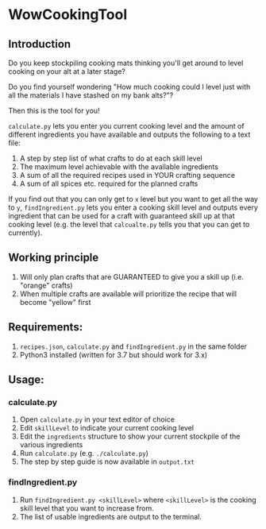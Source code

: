 # WowCookingTool

## Introduction
Do you keep stockpiling cooking mats thinking you'll get around to level cooking on your alt at a later stage?

Do you find yourself wondering "How much cooking could I level just with all the materials I have stashed on my bank alts?"?

Then this is the tool for you!

`calculate.py` lets you enter you current cooking level and the amount of different ingredients you have available and outputs the following to a text file:
1. A step by step list of what crafts to do at each skill level
2. The maximum level achievable with the available ingredients
3. A sum of all the required recipes used in YOUR crafting sequence
4. A sum of all spices etc. required for the planned crafts

If you find out that you can only get to `x` level but you want to get all the way to `y`, `findIngredient.py` lets you enter a cooking skill level and outputs every ingredient that can be used for a craft with guaranteed skill up at that cooking level (e.g. the level that `calcualte.py` tells you that you can get to currently).

## Working principle
1. Will only plan crafts that are GUARANTEED to give you a skill up (i.e. "orange" crafts)
2. When multiple crafts are available will prioritize the recipe that will become "yellow" first

## Requirements:
1. `recipes.json`, `calculate.py` and `findIngredient.py` in the same folder
2. Python3 installed (written for 3.7 but should work for 3.x)

## Usage:
### calculate.py
1. Open `calculate.py` in your text editor of choice
2. Edit `skillLevel` to indicate your current cooking level
3. Edit the `ingredients` structure to show your current stockpile of the various ingredients
4. Run `calculate.py` (e.g. `./calculate.py`)
5. The step by step guide is now available in `output.txt`

### findIngredient.py
1. Run `findIngredient.py <skillLevel>` where `<skillLevel>` is the cooking skill level that you want to increase from.
2. The list of usable ingredients are output to the terminal.
